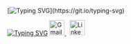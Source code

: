 [![Typing SVG](https://readme-typing-svg.demolab.com?font=Cinzel&pause=1000&width=435&lines=%F0%9F%91%8B%7C+Hey+there%2C+Arman+Qureshi+here+!)](https://git.io/typing-svg)

[![Typing SVG](https://readme-typing-svg.demolab.com?font=Cinzel&pause=1000&width=435&lines=Reach+me+via)](https://git.io/typing-svg)
<a href="mailto:thearmanqureshi@gmail.com" target="_blank">
  <img src="https://cdn-icons-png.flaticon.com/128/732/732200.png" alt="Gmail" width="35">
</a>
&nbsp;
<a href="https://www.linkedin.com/in/thearmanqureshi" target="_blank">
  <img src="https://cdn-icons-png.flaticon.com/128/3536/3536505.png" alt="LinkedIn" width="35">
</a>
